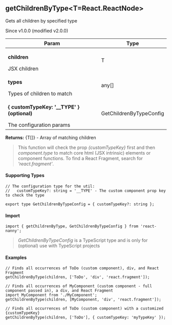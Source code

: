 

<h2>getChildrenByType&lt;T=React.ReactNode&gt;</h2>
<p>Gets all children by specified type</p>
<p>Since v1.0.0 (modified v2.0.0)</p>
<table>
      <thead>
      <tr>
        <th>Param</th>
        <th>Type</th></tr>
      </thead>
      <tbody><tr><td><p><b>children</b></p>JSX children</td><td>T</td></tr><tr><td><p><b>types</b></p>Types of children to match</td><td>any[]</td></tr><tr><td><p><b>{ customTypeKey: '__TYPE' } <span>(optional)</span></b></p>The configuration params</td><td>GetChildrenByTypeConfig</td></tr></tbody>
    </table><p><b>Returns:</b> {T[]} - Array of matching children</p><blockquote><p>This function will check the prop <em>{customTypeKey}</em> first and then <em>component.type</em> to match core html (JSX intrinsic) elements or component functions. To find a React Fragment, search for <em>'react.fragment'</em>.</p></blockquote><h4>Supporting Types</h4>

```
// The configuration type for the util:
//   customTypeKey?: string = '__TYPE' - The custom component prop key to check the type

export type GetChildrenByTypeConfig = { customTypeKey?: string };
```
  <h4>Import</h4>

```
import { getChildrenByType, GetChildrenByTypeConfig } from 'react-nanny';
```

  <blockquote><p><em>GetChildrenByTypeConfig</em> is a TypeScript type and is only for (optional) use with TypeScript projects</p></blockquote><h4>Examples</h4>





```    
// Finds all occurrences of ToDo (custom component), div, and React Fragment
getChildrenByType(children, ['ToDo', 'div', 'react.fragment']);

// Finds all occurrences of MyComponent (custom component - full component passed in), a div, and React Fragment
import MyComponent from './MyComponent';
getChildrenByType(children, [MyComponent, 'div', 'react.fragment']);

// Finds all occurrences of ToDo (custom component) with a customized {customTypeKey}
getChildrenByType(children, ['ToDo'], { customTypeKey: 'myTypeKey' });
```

    
